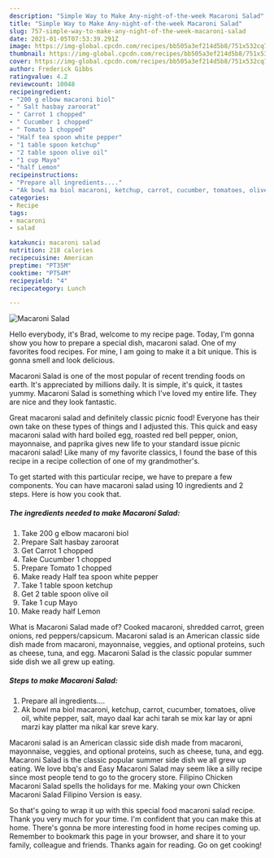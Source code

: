 ```yaml
---
description: "Simple Way to Make Any-night-of-the-week Macaroni Salad"
title: "Simple Way to Make Any-night-of-the-week Macaroni Salad"
slug: 757-simple-way-to-make-any-night-of-the-week-macaroni-salad
date: 2021-01-05T07:53:39.291Z
image: https://img-global.cpcdn.com/recipes/bb505a3ef214d5b8/751x532cq70/macaroni-salad-recipe-main-photo.jpg
thumbnail: https://img-global.cpcdn.com/recipes/bb505a3ef214d5b8/751x532cq70/macaroni-salad-recipe-main-photo.jpg
cover: https://img-global.cpcdn.com/recipes/bb505a3ef214d5b8/751x532cq70/macaroni-salad-recipe-main-photo.jpg
author: Frederick Gibbs
ratingvalue: 4.2
reviewcount: 10048
recipeingredient:
- "200 g elbow macaroni biol"
- " Salt hasbay zaroorat"
- " Carrot 1 chopped"
- " Cucumber 1 chopped"
- " Tomato 1 chopped"
- "Half tea spoon white pepper"
- "1 table spoon ketchup"
- "2 table spoon olive oil"
- "1 cup Mayo"
- "half Lemon"
recipeinstructions:
- "Prepare all ingredients...."
- "Ak bowl ma biol macaroni, ketchup, carrot, cucumber, tomatoes, olive oil, white pepper, salt, mayo daal kar achi tarah se mix kar lay or apni marzi kay platter ma nikal kar sreve kary."
categories:
- Recipe
tags:
- macaroni
- salad

katakunci: macaroni salad 
nutrition: 218 calories
recipecuisine: American
preptime: "PT35M"
cooktime: "PT54M"
recipeyield: "4"
recipecategory: Lunch

---
```



![Macaroni Salad](https://img-global.cpcdn.com/recipes/bb505a3ef214d5b8/751x532cq70/macaroni-salad-recipe-main-photo.jpg)

Hello everybody, it's Brad, welcome to my recipe page. Today, I'm gonna show you how to prepare a special dish, macaroni salad. One of my favorites food recipes. For mine, I am going to make it a bit unique. This is gonna smell and look delicious.

Macaroni Salad is one of the most popular of recent trending foods on earth. It's appreciated by millions daily. It is simple, it's quick, it tastes yummy. Macaroni Salad is something which I've loved my entire life. They are nice and they look fantastic.

Great macaroni salad and definitely classic picnic food! Everyone has their own take on these types of things and I adjusted this. This quick and easy macaroni salad with hard boiled egg, roasted red bell pepper, onion, mayonnaise, and paprika gives new life to your standard issue picnic macaroni salad! Like many of my favorite classics, I found the base of this recipe in a recipe collection of one of my grandmother&#39;s.


To get started with this particular recipe, we have to prepare a few components. You can have macaroni salad using 10 ingredients and 2 steps. Here is how you cook that.

<!--inarticleads1-->

##### The ingredients needed to make Macaroni Salad:

1. Take 200 g elbow macaroni biol
1. Prepare  Salt hasbay zaroorat
1. Get  Carrot 1 chopped
1. Take  Cucumber 1 chopped
1. Prepare  Tomato 1 chopped
1. Make ready Half tea spoon white pepper
1. Take 1 table spoon ketchup
1. Get 2 table spoon olive oil
1. Take 1 cup Mayo
1. Make ready half Lemon


What is Macaroni Salad made of? Cooked macaroni, shredded carrot, green onions, red peppers/capsicum. Macaroni salad is an American classic side dish made from macaroni, mayonnaise, veggies, and optional proteins, such as cheese, tuna, and egg. Macaroni Salad is the classic popular summer side dish we all grew up eating. 

<!--inarticleads2-->

##### Steps to make Macaroni Salad:

1. Prepare all ingredients....
1. Ak bowl ma biol macaroni, ketchup, carrot, cucumber, tomatoes, olive oil, white pepper, salt, mayo daal kar achi tarah se mix kar lay or apni marzi kay platter ma nikal kar sreve kary.


Macaroni salad is an American classic side dish made from macaroni, mayonnaise, veggies, and optional proteins, such as cheese, tuna, and egg. Macaroni Salad is the classic popular summer side dish we all grew up eating. We love bbq&#39;s and Easy Macaroni Salad may seem like a silly recipe since most people tend to go to the grocery store. Filipino Chicken Macaroni Salad spells the holidays for me. Making your own Chicken Macaroni Salad Filipino Version is easy. 

So that's going to wrap it up with this special food macaroni salad recipe. Thank you very much for your time. I'm confident that you can make this at home. There's gonna be more interesting food in home recipes coming up. Remember to bookmark this page in your browser, and share it to your family, colleague and friends. Thanks again for reading. Go on get cooking!
